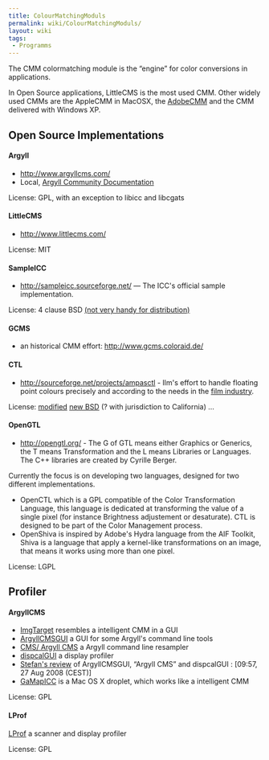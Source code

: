 ```yaml
---
title: ColourMatchingModuls
permalink: wiki/ColourMatchingModuls/
layout: wiki
tags:
 - Programms
---
```


The CMM colormatching module is the “engine” for color conversions in
applications.

In Open Source applications, LittleCMS is the most used CMM. Other
widely used CMMs are the AppleCMM in MacOSX, the
[AdobeCMM](http://labs.adobe.com/downloads/cmm.html) and the CMM
delivered with Windows XP.

Open Source Implementations
---------------------------

#### Argyll

-   <http://www.argyllcms.com/>
-   Local, [Argyll Community
    Documentation](/wiki/Argyll_Community_Documentation "wikilink")

License: GPL, with an exception to libicc and libcgats

#### LittleCMS

-   <http://www.littlecms.com/>

License: MIT

#### SampleICC

-   <http://sampleicc.sourceforge.net/> — The ICC's official sample
    implementation.

License: 4 clause BSD [(not very handy for
distribution)](http://www.fsf.org/licensing/licenses/index_html#OriginalBSD)

#### GCMS

-   an historical CMM effort: <http://www.gcms.coloraid.de/>

#### CTL

-   <http://sourceforge.net/projects/ampasctl> - Ilm's effort to handle
    floating point colours precisely and according to the needs in the
    [film industry](http://www.oscars.org/council/ctl.html).

License: [modified](http://savannah.gnu.org/task/?6171) [new
BSD](http://www.opensource.org/licenses/bsd-license.php) (? with
jurisdiction to California) ...

#### OpenGTL

-   <http://opengtl.org/> - The G of GTL means either Graphics or
    Generics, the T means Transformation and the L means Libraries or
    Languages. The C++ libraries are created by Cyrille Berger.

Currently the focus is on developing two languages, designed for two
different implementations.

-   OpenCTL which is a GPL compatible of the Color Transformation
    Language, this language is dedicated at transforming the value of a
    single pixel (for instance Brightness adjustement or desaturate).
    CTL is designed to be part of the Color Management process.
-   OpenShiva is inspired by Adobe's Hydra language from the AIF
    Toolkit, Shiva is a language that apply a kernel-like
    transformations on an image, that means it works using more than one
    pixel.

License: LGPL

Profiler
--------

#### ArgyllCMS

-   [ImgTarget](http://blackfiveservices.co.uk/imgtarget.shtml)
    resembles a intelligent CMM in a GUI
-   [ArgyllCMSGUI](http://www.digifab.com/ArgyllCMSGUI/) a GUI for some
    Argyll's command line tools
-   [CMS/ Argyll CMS](http://x3.ntf.uni-lj.si/~gojc/Argyll) a Argyll
    command line resampler
-   [dispcalGUI](http://hoech.net/dispcalGUI/) a display profiler
-   [Stefan's review](http://colorhacks.blogspot.com/) of ArgyllCMSGUI,
    “Argyll CMS” and dispcalGUI : \[09:57, 27 Aug 2008 (CEST)\]
-   [GaMapICC](http://digitalproof.info/gamapicc/) is a Mac OS X
    droplet, which works like a intelligent CMM

License: GPL

#### LProf

[LProf](http://lprof.sourceforge.net/) a scanner and display profiler

License: GPL
